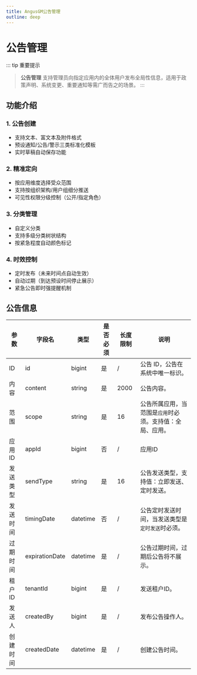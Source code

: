 ```yaml
---
title: AngusGM公告管理
outline: deep
---
```


# 公告管理

::: tip 重要提示
> **公告管理** 支持管理员向指定应用内的全体用户发布全局性信息，适用于政策声明、系统变更、重要通知等需广而告之的场景。
:::

## 功能介绍

### 1. 公告创建
- 支持文本、富文本及附件格式
- 预设通知/公告/警示三类标准化模板
- 实时草稿自动保存功能

### 2. 精准定向
- 按应用维度选择受众范围
- 支持按组织架构/用户组细分推送
- 可见性权限分级控制（公开/指定角色）

### 3. 分类管理
- 自定义分类
- 支持多级分类树状结构
- 按紧急程度自动颜色标记

### 4. 时效控制
- 定时发布（未来时间点自动生效）
- 自动过期（到达预设时间停止展示）
- 紧急公告即时强提醒机制

## 公告信息

| 参数         | 字段名          | 类型     | 是否必须 | 长度限制 | 说明                                             |
|--------------|-----------------|----------|----------|----------|--------------------------------------------------|
| ID          | id             | bigint   | 是       | /        | 公告 ID，公告在系统中唯一标识。                  |
| 内容        | content        | string   | 是       | 2000     | 公告内容。                                       |
| 范围        | scope          | string   | 是       | 16       | 公告所属应用，当范围是`应用`时必须。支持值：全局、应用。  |
| 应用ID      | appId          | bigint   | 否       | /        | 应用ID                                           |
| 发送类型    | sendType       | string   | 是       | 16       | 公告发送类型，支持值：立即发送、定时发送。           |
| 发送时间    | timingDate     | datetime | 否       | /        | 公告定时发送时间，当发送类型是`定时发送`时必须。        |
| 过期时间    | expirationDate | datetime | 是       | /        | 公告过期时间，过期后公告将不展示。               |
| 租户ID      | tenantId       | bigint   | 是       | /        | 发送租户ID。                                       |
| 发送人      | createdBy      | bigint   | 是       | /        | 发布公告操作人。                                 |
| 创建时间    | createdDate    | datetime | 是       | /        | 创建公告时间。                                   |